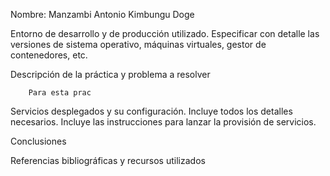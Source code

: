 Nombre: Manzambi Antonio Kimbungu Doge

Entorno de desarrollo y de producción utilizado. Especificar con detalle las versiones de sistema operativo, máquinas virtuales, gestor de contenedores, etc.

Descripción de la práctica y problema a resolver

        Para esta prac





Servicios desplegados y su configuración. Incluye todos los detalles necesarios. Incluye las instrucciones para lanzar la provisión de servicios.

Conclusiones

Referencias bibliográficas y recursos utilizados
